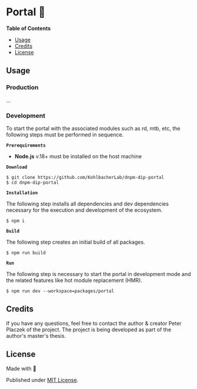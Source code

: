 # Portal 💊

**Table of Contents**

- [Usage](#usage)
- [Credits](#credits)
- [License](#license)


## Usage

### Production
...

### Development 
To start the portal with the associated modules such as rd, mtb, etc, the following steps must be performed in sequence.

**`Prerequirements`**

- **Node.js** v.18+ must be installed on the host machine

**`Download`**

```shell
$ git clone https://github.com/KohlbacherLab/dnpm-dip-portal
$ cd dnpm-dip-portal
```

**`Installation`** 

The following step installs all dependencies and dev dependencies necessary for the execution and development of the ecosystem.

```shell
$ npm i
```

**`Build`**

The following step creates an initial build of all packages.

```shell
$ npm run build
```

**`Run`**

The following step is necessary to start the portal in development mode 
and the related features like hot module replacement (HMR).

```shell
$ npm run dev --workspace=packages/portal
```

## Credits

If you have any questions, feel free to contact the author & creator Peter Placzek of the project.
The project is being developed as part of the author's master's thesis.

## License

Made with 💚

Published under [MIT License](./LICENSE).

